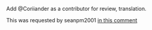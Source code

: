Add @Coriiander as a contributor for review, translation.

This was requested by seanpm2001 [in this comment](https://github.com/seanpm2001/seanpm2001/issues/22#issuecomment-1002851811)
